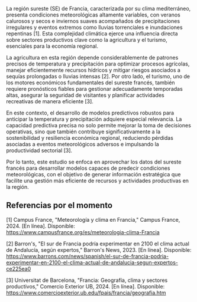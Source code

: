 La región sureste (SE) de Francia, caracterizada por su clima mediterráneo, presenta condiciones meteorológicas altamente variables, con veranos calurosos y secos e inviernos suaves acompañados de precipitaciones irregulares y eventos extremos como lluvias torrenciales e inundaciones repentinas [1]. Esta complejidad climática ejerce una influencia directa sobre sectores productivos clave como la agricultura y el turismo, esenciales para la economía regional.

La agricultura en esta región depende considerablemente de patrones precisos de temperatura y precipitación para optimizar procesos agrícolas, manejar eficientemente recursos hídricos y mitigar riesgos asociados a sequías prolongadas o lluvias intensas [2]. Por otro lado, el turismo, uno de los motores económicos fundamentales del sureste francés, también requiere pronósticos fiables para gestionar adecuadamente temporadas altas, asegurar la seguridad de visitantes y planificar actividades recreativas de manera eficiente [3].

En este contexto, el desarrollo de modelos predictivos robustos para anticipar la temperatura y precipitación adquiere especial relevancia. La capacidad predictiva precisa no solo permite mejorar la toma de decisiones operativas, sino que también contribuye significativamente a la sostenibilidad y resiliencia económica regional, reduciendo pérdidas asociadas a eventos meteorológicos adversos e impulsando la productividad sectorial [3].

Por lo tanto, este estudio se enfoca en aprovechar los datos del sureste francés para desarrollar modelos capaces de predecir condiciones meteorológicas, con el objetivo de generar información estratégica que facilite una gestión más eficiente de recursos y actividades productivas en la región.


## Referencias por el momento 

[1] Campus France, "Meteorología y clima en Francia," Campus France, 2024. [En línea]. Disponible: https://www.campusfrance.org/es/meteorologia-clima-Francia

[2] Barron's, "El sur de Francia podría experimentar en 2100 el clima actual de Andalucía, según expertos," Barron's News, 2023. [En línea]. Disponible: https://www.barrons.com/news/spanish/el-sur-de-francia-podria-experimentar-en-2100-el-clima-actual-de-andalucia-segun-expertos-ce225ea0

[3] Universitat de Barcelona, "Francia: Geografía, clima y sectores productivos," Comercio Exterior UB, 2024. [En línea]. Disponible: https://www.comercioexterior.ub.edu/fpais/francia/geografia.htm
